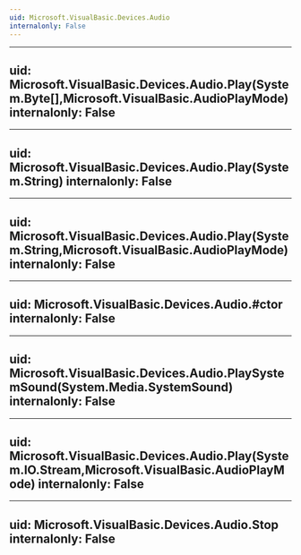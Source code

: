 ```yaml
---
uid: Microsoft.VisualBasic.Devices.Audio
internalonly: False
---
```


---
uid: Microsoft.VisualBasic.Devices.Audio.Play(System.Byte[],Microsoft.VisualBasic.AudioPlayMode)
internalonly: False
---

---
uid: Microsoft.VisualBasic.Devices.Audio.Play(System.String)
internalonly: False
---

---
uid: Microsoft.VisualBasic.Devices.Audio.Play(System.String,Microsoft.VisualBasic.AudioPlayMode)
internalonly: False
---

---
uid: Microsoft.VisualBasic.Devices.Audio.#ctor
internalonly: False
---

---
uid: Microsoft.VisualBasic.Devices.Audio.PlaySystemSound(System.Media.SystemSound)
internalonly: False
---

---
uid: Microsoft.VisualBasic.Devices.Audio.Play(System.IO.Stream,Microsoft.VisualBasic.AudioPlayMode)
internalonly: False
---

---
uid: Microsoft.VisualBasic.Devices.Audio.Stop
internalonly: False
---
